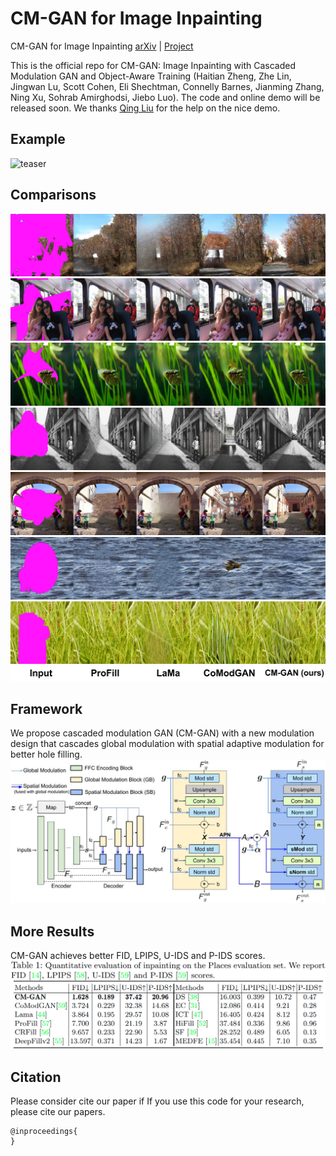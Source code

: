 # CM-GAN for Image Inpainting
CM-GAN for Image Inpainting
[arXiv](https://arxiv.org/abs/) | [Project](https://)

This is the official repo for CM-GAN: Image Inpainting with Cascaded Modulation GAN and Object-Aware Training (Haitian Zheng, Zhe Lin, Jingwan Lu, Scott Cohen, Eli Shechtman, Connelly Barnes, Jianming Zhang, Ning Xu, Sohrab Amirghodsi, Jiebo Luo). The code and online demo will be released soon. We thanks [Qing Liu](https://qliu24.github.io/) for the help on the nice demo.

## Example
![teaser](images/demo.gif)

## Comparisons
![teaser](figures/3241.jpg)
![teaser](figures/14.jpg)
![teaser](figures/1340.jpg)
![teaser](figures/Places365_val_00025577.png)
![teaser](figures/Places365_val_00025090.png)
![teaser](figures/193.jpg)
![teaser](figures/Places365_val_00020862.png)
![teaser](figures/caption.png)
## Framework
We propose cascaded modulation GAN (CM-GAN) with a new modulation design that cascades global modulation with spatial adaptive modulation for better hole filling. 
![teaser](figures/framework.jpg)

## More Results
CM-GAN achieves better FID, LPIPS, U-IDS and P-IDS scores.
![teaser](figures/table.png)

## Citation
Please consider cite our paper if If you use this code for your research, please cite our papers.
```
@inproceedings{
}
```
